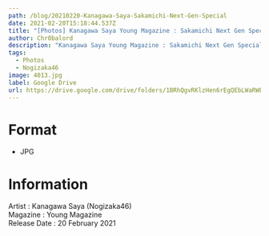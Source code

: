 ```yaml
---
path: /blog/20210220-Kanagawa-Saya-Sakamichi-Next-Gen-Special
date: 2021-02-20T15:18:44.537Z
title: "[Photos] Kanagawa Saya Young Magazine : Sakamichi Next Gen Special"
author: Chr0balord
description: "Kanagawa Saya Young Magazine : Sakamichi Next Gen Special"
tags:
  - Photos
  - Nogizaka46
image: 4013.jpg
label: Google Drive
url: https://drive.google.com/drive/folders/1BRhQgvRKlzHen6rEgQEbLWaRWET8Dp0j?usp=sharing
---
```

# Format

* JPG

# Information

Artist : Kanagawa Saya (Nogizaka46) <br>
Magazine : Young Magazine\
Release Date : 20 February 2021 <br>